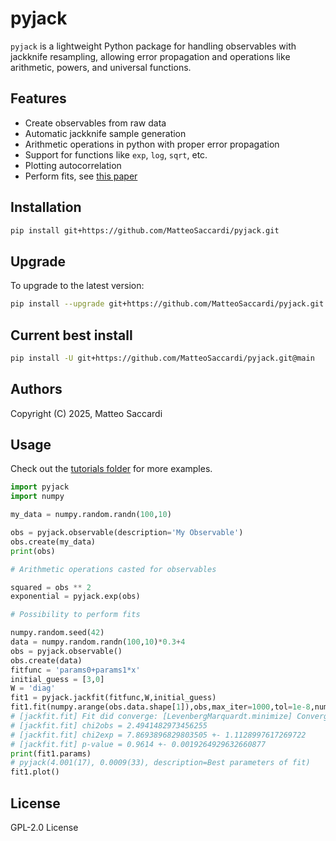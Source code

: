 # pyjack

`pyjack` is a lightweight Python package for handling observables with jackknife resampling, allowing error propagation and operations like arithmetic, powers, and universal functions.

## Features
- Create observables from raw data
- Automatic jackknife sample generation
- Arithmetic operations in python with proper error propagation
- Support for functions like `exp`, `log`, `sqrt`, etc.
- Plotting autocorrelation
- Perform fits, see [this paper](https://arxiv.org/pdf/2209.14188)

## Installation
```bash
pip install git+https://github.com/MatteoSaccardi/pyjack.git
```

## Upgrade
To upgrade to the latest version:
```bash
pip install --upgrade git+https://github.com/MatteoSaccardi/pyjack.git
```

## Current best install
```bash
pip install -U git+https://github.com/MatteoSaccardi/pyjack.git@main
```

## Authors

Copyright (C) 2025, Matteo Saccardi

## Usage
Check out the [tutorials folder](https://github.com/MatteoSaccardi/pyjack/tree/main/tutorials) for more examples.

```python
import pyjack
import numpy

my_data = numpy.random.randn(100,10)

obs = pyjack.observable(description='My Observable')
obs.create(my_data)
print(obs)

# Arithmetic operations casted for observables

squared = obs ** 2
exponential = pyjack.exp(obs)

# Possibility to perform fits

numpy.random.seed(42)
data = numpy.random.randn(100,10)*0.3+4
obs = pyjack.observable()
obs.create(data)
fitfunc = 'params0+params1*x'
initial_guess = [3,0]
W = 'diag'
fit1 = pyjack.jackfit(fitfunc,W,initial_guess)
fit1.fit(numpy.arange(obs.data.shape[1]),obs,max_iter=1000,tol=1e-8,num_samples=10000)
# [jackfit.fit] Fit did converge: [LevenbergMarquardt.minimize] Convergence with tolerance 1e-08 reached after 2 iterations. Exiting successfully
# [jackfit.fit] chi2obs = 2.4941482973456255
# [jackfit.fit] chi2exp = 7.8693896829803505 +- 1.1128997617269722
# [jackfit.fit] p-value = 0.9614 +- 0.0019264929632660877
print(fit1.params)
# pyjack(4.001(17), 0.0009(33), description=Best parameters of fit)
fit1.plot()

```

## License
GPL-2.0 License
